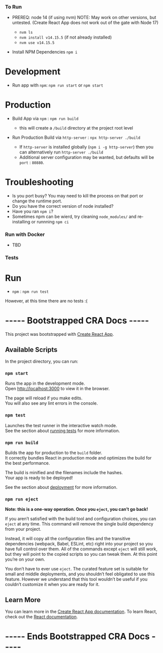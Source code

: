 ### To Run
- PREREQ: node 14 (if using nvm) 
    NOTE: May work on other versions, but untested.
    (Create React App does not work out of the gate with Node 17)
    - `nvm ls`
    - `nvm install v14.15.5` (if not already installed)
    - `nvm use v14.15.5`

- Install NPM Dependencies `npm i`


# Development

- Run app with `npm`: `npm run start` or `npm start`

# Production

- Build App via `npm` : `npm run build`
    - this will create a `/build` directory at the project root level

- Run Production Build via `http-server`  : `npx http-server ./build`
    - If `http-server` is installed globally (`npm i -g http-server`) then you can alternatively run `http-server ./build`
    - Additional server configuration may be wanted, but defaults will be `port` : `80880`.

# Troubleshooting
 - Is you port busy? You may need to kill the process on that port or change the runtime port.
 - Do you have the correct version of node installed?
 - Have you ran `npm i`?
 - Sometimes npm can be wierd, try cleaning `node_modules/` and re-installing or runnning `npm ci`

### Run with Docker
- TBD

### Tests

# Run 
 - `npm` : `npm run test`

However, at this time there are no tests :(



# ----- Bootstrapped CRA Docs -----

This project was bootstrapped with [Create React App](https://github.com/facebook/create-react-app).

## Available Scripts

In the project directory, you can run:

### `npm start`

Runs the app in the development mode.\
Open [http://localhost:3000](http://localhost:3000) to view it in the browser.

The page will reload if you make edits.\
You will also see any lint errors in the console.

### `npm test`

Launches the test runner in the interactive watch mode.\
See the section about [running tests](https://facebook.github.io/create-react-app/docs/running-tests) for more information.

### `npm run build`

Builds the app for production to the `build` folder.\
It correctly bundles React in production mode and optimizes the build for the best performance.

The build is minified and the filenames include the hashes.\
Your app is ready to be deployed!

See the section about [deployment](https://facebook.github.io/create-react-app/docs/deployment) for more information.

### `npm run eject`

**Note: this is a one-way operation. Once you `eject`, you can’t go back!**

If you aren’t satisfied with the build tool and configuration choices, you can `eject` at any time. This command will remove the single build dependency from your project.

Instead, it will copy all the configuration files and the transitive dependencies (webpack, Babel, ESLint, etc) right into your project so you have full control over them. All of the commands except `eject` will still work, but they will point to the copied scripts so you can tweak them. At this point you’re on your own.

You don’t have to ever use `eject`. The curated feature set is suitable for small and middle deployments, and you shouldn’t feel obligated to use this feature. However we understand that this tool wouldn’t be useful if you couldn’t customize it when you are ready for it.

## Learn More

You can learn more in the [Create React App documentation](https://facebook.github.io/create-react-app/docs/getting-started).
To learn React, check out the [React documentation](https://reactjs.org/).

# ----- Ends Bootstrapped CRA Docs -----